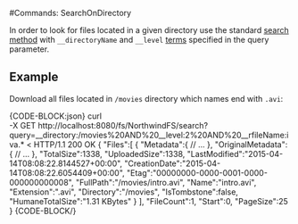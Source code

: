 #Commands: SearchOnDirectory

In order to look for files located in a given directory use the standard [search method](./search) with `__directoryName` and `__level` [terms](../../../../indexing)
specified in the query parameter.

## Example

Download all files located in `/movies` directory which names end with `.avi`:

{CODE-BLOCK:json}
curl \
	-X GET http://localhost:8080/fs/NorthwindFS/search?query=__directory:/movies%20AND%20__level:2%20AND%20__rfileName:iva.*
< HTTP/1.1 200 OK
{
    "Files":[
        {
            "Metadata":{
                // ...
            },
            "OriginalMetadata":{
                // ...
            },
            "TotalSize":1338,
            "UploadedSize":1338,
            "LastModified":"2015-04-14T08:08:22.8144527+00:00",
            "CreationDate":"2015-04-14T08:08:22.6054409+00:00",
            "Etag":"00000000-0000-0001-0000-000000000008",
            "FullPath":"/movies/intro.avi",
            "Name":"intro.avi",
            "Extension":".avi",
            "Directory":"/movies",
            "IsTombstone":false,
            "HumaneTotalSize":"1.31 KBytes"
        }
    ],
    "FileCount":1,
    "Start":0,
    "PageSize":25
}
{CODE-BLOCK/}
